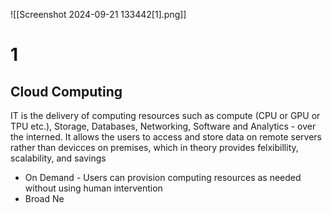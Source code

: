 ![[Screenshot 2024-09-21 133442[1].png]]

# 1
## Cloud Computing
IT is the delivery of computing resources such as compute (CPU or GPU or TPU etc.), Storage, Databases, Networking, Software and Analytics - over the interned. It allows the users to access and store data on remote servers rather than devicces on premises, which in theory provides felxibillity, scalability, and savings

- On Demand - Users can provision computing resources as needed without using human intervention
- Broad Ne